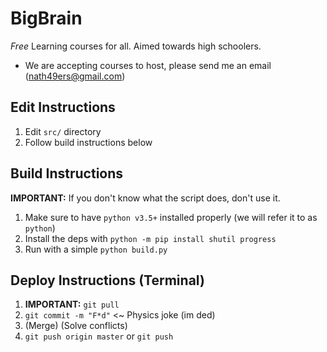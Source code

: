 # BigBrain
*Free* Learning courses for all. Aimed towards high schoolers.

- We are accepting courses to host, please send me an email (nath49ers@gmail.com)

## Edit Instructions
1. Edit `src/` directory
2. Follow build instructions below

## Build Instructions
**IMPORTANT:** If you don't know what the script does, don't use it.

1. Make sure to have `python v3.5+` installed properly (we will refer it to as `python`)
2. Install the deps with `python -m pip install shutil progress`
3. Run with a simple `python build.py`

## Deploy Instructions (Terminal)
1. **IMPORTANT:** `git pull`
2. `git commit -m "F*d"` <~ Physics joke (im ded)
3. (Merge) (Solve conflicts)
4. `git push origin master` or `git push`
